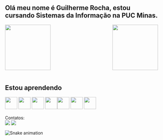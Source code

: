 ## Olá meu nome é Guilherme Rocha, estou cursando Sistemas da Informação na PUC Minas.

  
<div>
  
  <img  height="150em" src="https://github-readme-stats.vercel.app/api?username=GuilhermeRocha13&show_icons=true&theme=midnight-purple&include_all_commits=true&count_private=true">
  <img align="right" height="150em" src="https://github-readme-stats.vercel.app/api/top-langs/?username=GuilhermeRocha13&layout=compact&langs_count=16&theme=midnight-purple">
</div>
<br>

## Estou aprendendo
<div align="left">
<img src="https://cdn.jsdelivr.net/gh/devicons/devicon/icons/mysql/mysql-original.svg" width="40" heigth="40">  
<img src="https://cdn.jsdelivr.net/gh/devicons/devicon/icons/php/php-original.svg"  width="40" heigth="40">          
<img src="https://cdn.jsdelivr.net/gh/devicons/devicon/icons/javascript/javascript-original.svg" width="40" height="40" margin="5">
<img src="https://cdn.jsdelivr.net/gh/devicons/devicon/icons/csharp/csharp-original.svg" width="40" heigth="40"><img src="https://cdn.jsdelivr.net/gh/devicons/devicon/icons/html5/html5-original.svg" width="40" height="40">
<img src="https://cdn.jsdelivr.net/gh/devicons/devicon/icons/css3/css3-original.svg" width="40" height="40">
<img src="https://cdn.jsdelivr.net/gh/devicons/devicon/icons/bootstrap/bootstrap-original.svg" width="40" height="40">
</div>

<br>
Contatos:
<br>
<a href = "mailto:guilhermeapenas.2006@gmail.com"><img src="https://img.shields.io/badge/-Gmail-%23333?style=for-the-badge&logo=gmail&logoColor=dark" target="_blank"></a> <a href="https://www.linkedin.com/in/guilherme-henrique-3636b1217/" target="_blank"><img src="https://img.shields.io/badge/-LinkedIn-%230077B5?style=for-the-badge&logo=linkedin&logoColor=white" target="_blank"></a> 

![Snake animation](https://github.com/LuigiGF/LuigiGF/blob/output/github-contribution-grid-snake.svg)
          
          
          
          
          
